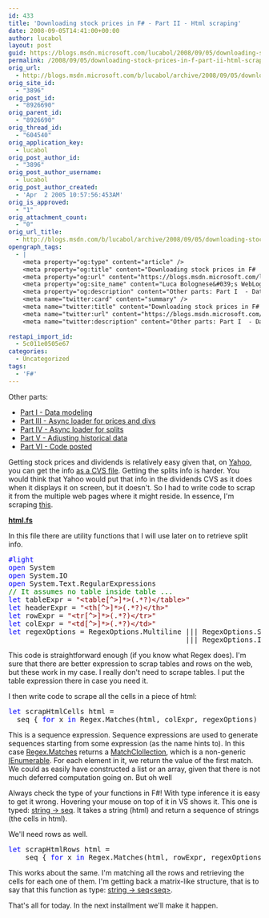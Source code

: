 ```yaml
---
id: 433
title: 'Downloading stock prices in F# - Part II - Html scraping'
date: 2008-09-05T14:41:00+00:00
author: lucabol
layout: post
guid: https://blogs.msdn.microsoft.com/lucabol/2008/09/05/downloading-stock-prices-in-f-part-ii-html-scraping/
permalink: /2008/09/05/downloading-stock-prices-in-f-part-ii-html-scraping/
orig_url:
  - http://blogs.msdn.microsoft.com/b/lucabol/archive/2008/09/05/downloading-stock-prices-in-f-part-ii-html-scraping.aspx
orig_site_id:
  - "3896"
orig_post_id:
  - "8926690"
orig_parent_id:
  - "8926690"
orig_thread_id:
  - "604540"
orig_application_key:
  - lucabol
orig_post_author_id:
  - "3896"
orig_post_author_username:
  - lucabol
orig_post_author_created:
  - 'Apr  2 2005 10:57:56:453AM'
orig_is_approved:
  - "1"
orig_attachment_count:
  - "0"
orig_url_title:
  - http://blogs.msdn.com/b/lucabol/archive/2008/09/05/downloading-stock-prices-in-f-part-ii-html-scraping.aspx
opengraph_tags:
  - |
    <meta property="og:type" content="article" />
    <meta property="og:title" content="Downloading stock prices in F#  - Part II  - Html scraping" />
    <meta property="og:url" content="https://blogs.msdn.microsoft.com/lucabol/2008/09/05/downloading-stock-prices-in-f-part-ii-html-scraping/" />
    <meta property="og:site_name" content="Luca Bolognese&#039;s WebLog" />
    <meta property="og:description" content="Other parts: Part I  - Data modeling Part III  - Async loader for prices and divs Part IV  - Async loader for splits Part V  - Adjusting historical data Part VI  - Code posted Getting stock prices and dividends is relatively easy given that, on Yahoo, you can get the info as a CVS file...." />
    <meta name="twitter:card" content="summary" />
    <meta name="twitter:title" content="Downloading stock prices in F#  - Part II  - Html scraping" />
    <meta name="twitter:url" content="https://blogs.msdn.microsoft.com/lucabol/2008/09/05/downloading-stock-prices-in-f-part-ii-html-scraping/" />
    <meta name="twitter:description" content="Other parts: Part I  - Data modeling Part III  - Async loader for prices and divs Part IV  - Async loader for splits Part V  - Adjusting historical data Part VI  - Code posted Getting stock prices and dividends is relatively easy given that, on Yahoo, you can get the info as a CVS file...." />
    
restapi_import_id:
  - 5c011e0505e67
categories:
  - Uncategorized
tags:
  - 'F#'
---
```

Other parts:

  * [Part I  - Data modeling](http://blogs.msdn.com/lucabol/archive/2008/08/29/downloading-stock-prices-in-f-part-i-data-modeling.aspx)
  * [Part III  - Async loader for prices and divs](http://blogs.msdn.com/lucabol/archive/2008/09/12/downloading-stock-prices-in-f-part-iii-async-loader-for-prices-and-divs.aspx)
  * [Part IV  - Async loader for splits](http://blogs.msdn.com/lucabol/archive/2008/09/19/downloading-stock-prices-in-f-part-iv-async-loader-for-splits.aspx)
  * [Part V  - Adjusting historical data](http://blogs.msdn.com/lucabol/archive/2008/09/26/downloading-stock-prices-in-f-part-v-adjusting-historical-data.aspx)
  * [Part VI  - Code posted](http://blogs.msdn.com/lucabol/archive/2008/10/20/downloading-stock-prices-in-f-part-vi-code-posted.aspx)

Getting stock prices and dividends is relatively easy given that, on [Yahoo](http://finance.yahoo.com/q/hp?s=GE), you can get the info [as a CVS file](http://ichart.finance.yahoo.com/table.csv?s=GE&a=00&b=2&c=1962&d=08&e=5&f=2008&g=d&ignore=.csv). Getting the splits info is harder. You would think that Yahoo would put that info in the dividends CVS as it does when it displays it on screen, but it doesn't. So I had to write code to scrap it from the multiple web pages where it might reside. In essence, I'm scraping [this](http://finance.yahoo.com/q/hp?s=GE&a=00&b=2&c=1962&d=08&e=5&f=2008&g=v).

**<u>html.fs</u>**

In this file there are utility functions that I will use later on to retrieve split info. 

<pre class="code"><span style="color:blue;">#light
open </span>System
<span style="color:blue;">open </span>System.IO
<span style="color:blue;">open </span>System.Text.RegularExpressions
<span style="color:green;">// It assumes no table inside table ...
</span><span style="color:blue;">let </span>tableExpr = <span style="color:maroon;">"&lt;table[^&gt;]*&gt;(.*?)&lt;/table&gt;"
</span><span style="color:blue;">let </span>headerExpr = <span style="color:maroon;">"&lt;th[^&gt;]*&gt;(.*?)&lt;/th&gt;"
</span><span style="color:blue;">let </span>rowExpr = <span style="color:maroon;">"&lt;tr[^&gt;]*&gt;(.*?)&lt;/tr&gt;"
</span><span style="color:blue;">let </span>colExpr = <span style="color:maroon;">"&lt;td[^&gt;]*&gt;(.*?)&lt;/td&gt;"
</span><span style="color:blue;">let </span>regexOptions = RegexOptions.Multiline ||| RegexOptions.Singleline <br />                                          ||| RegexOptions.IgnoreCase</pre>

This code is straightforward enough (if you know what Regex does). I'm sure that there are better expression to scrap tables and rows on the web, but these work in my case. I really don't need to scrape tables. I put the table expression there in case you need it.

I then write code to scrape all the cells in a piece of html:

<pre class="code"><span style="color:blue;">let </span>scrapHtmlCells html =
  seq { <span style="color:blue;">for </span>x <span style="color:blue;">in </span>Regex.Matches(html, colExpr, regexOptions) <span style="color:blue;">-&gt; </span>x.Groups.Item(1).ToString()}            </pre>

This is a sequence expression. Sequence expressions are used to generate sequences starting from some expression (as the name hints to). In this case <u>Regex.Matches</u> returns a <u>MatchClollection</u>, which is a non-generic <u>IEnumerable</u>. For each element in it, we return the value of the first match. We could as easily have constructed a list or an array, given that there is not much deferred computation going on. But oh well

Always check the type of your functions in F#! With type inference it is easy to get it wrong. Hovering your mouse on top of it in VS shows it. This one is typed: <u>string -> seq<string></u>. It takes a string (html) and return a sequence of strings (the cells in html).

We'll need rows as well.

<pre class="code"><span style="color:blue;">let </span>scrapHtmlRows html =
    seq { <span style="color:blue;">for </span>x <span style="color:blue;">in </span>Regex.Matches(html, rowExpr, regexOptions) <span style="color:blue;">-&gt; </span>scrapHtmlCells x.Value }</pre>

This works about the same. I'm matching all the rows and retrieving the cells for each one of them. I'm getting back a matrix-like structure, that is to say that this function as type: <u>string -> seq<seq<string>></u>.

That's all for today. In the next installment we'll make it happen.